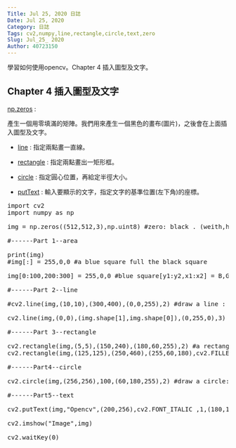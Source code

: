```yaml
---
Title: Jul 25, 2020 日誌
Date: Jul 25, 2020
Category: 日誌
Tags: cv2,numpy,line,rectangle,circle,text,zero
Slug: Jul_25_ 2020
Author: 40723150
---
```

學習如何使用opencv。Chapter 4 插入圖型及文字。
<!-- PELICAN_END_SUMMARY -->

## Chapter 4 插入圖型及文字

[np.zeros](https://numpy.org/doc/stable/reference/generated/numpy.zeros.html) :

產生一個用零填滿的矩陣。我們用來產生一個黑色的畫布(圖片)，之後會在上面插入圖型及文字。

* [line](https://docs.opencv.org/3.4/d6/d6e/group__imgproc__draw.html#ga7078a9fae8c7e7d13d24dac2520ae4a2) : 指定兩點畫一直線。

* [rectangle](https://docs.opencv.org/3.4/d6/d6e/group__imgproc__draw.html#ga07d2f74cadcf8e305e810ce8eed13bc9) : 指定兩點畫出一矩形框。

* [circle](https://docs.opencv.org/3.4/d6/d6e/group__imgproc__draw.html#gaf10604b069374903dbd0f0488cb43670) : 指定圓心位置，再給定半徑大小。

* [putText](https://docs.opencv.org/3.4/d6/d6e/group__imgproc__draw.html#ga5126f47f883d730f633d74f07456c576) : 輸入要顯示的文字，指定文字的基準位置(左下角)的座標。

<pre class="brush: jscript">
import cv2
import numpy as np

img = np.zeros((512,512,3),np.uint8) #zero: black . (weith,height,channel)

#------Part 1--area

print(img)
#img[:] = 255,0,0 #a blue square full the black square

img[0:100,200:300] = 255,0,0 #blue square[y1:y2,x1:x2] = B,G,R

#------Part 2--line

#cv2.line(img,(10,10),(300,400),(0,0,255),2) #draw a line : (image,start_point(x0,y0),end_point(x1,y1),color(B,G,R),thickness,line_type)

cv2.line(img,(0,0),(img.shape[1],img.shape[0]),(0,255,0),3)

#------Part 3--rectangle

cv2.rectangle(img,(5,5),(150,240),(180,60,255),2) #a rectangle box:(image,start_point(x0,y0),end_point(x1,y1),color(B,G,R),thickness,line_type)
cv2.rectangle(img,(125,125),(250,460),(255,60,180),cv2.FILLED) #a rectangle shape

#------Part4--circle

cv2.circle(img,(256,256),100,(60,180,255),2) #draw a circle: (image,center_point(x,y),radius,color(B,G,R),thickness,line_type)

#------Part5--text

cv2.putText(img,"Opencv",(200,256),cv2.FONT_ITALIC ,1,(180,180,180),2) #show text: (image,"text",org,font_type ,font_scale,color(B,G,R),thickness,line_type) org:Bottom-left corner of the text

cv2.imshow("Image",img)

cv2.waitKey(0)
</pre>
